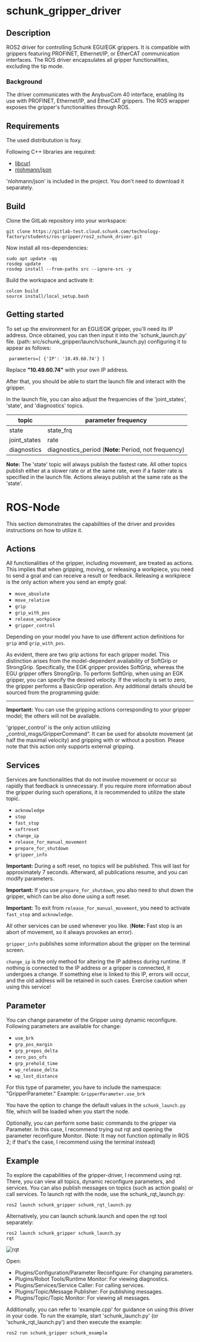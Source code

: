 # schunk_gripper_driver


## Description

ROS2 driver for controlling Schunk EGU/EGK grippers. It is compatible with grippers featuring PROFINET, Ethernet/IP, or EtherCAT communication interfaces. The ROS driver encapsulates all gripper functionalities, excluding the tip mode.

### Background

The driver communicates with the AnybusCom 40 interface, enabling its use with PROFINET, Ethernet/IP, and EtherCAT grippers. The ROS wrapper exposes the gripper's functionalities through ROS.

## Requirements

The used distributution is foxy.

Following C++ libraries are required: 
- [libcurl](https://curl.se/libcurl/)
- [nlohmann/json](https://github.com/nlohmann/json)

'nlohmann/json' is included in the project. You don't need to download it separately.

## Build
Clone the GitLab repository into your workspace:
```
git clone https://gitlab-test.cloud.schunk.com/technology-factory/students/ros-gripper/ros2_schunk_driver.git
```
Now install all ros-dependencies:
```
sudo apt update -qq
rosdep update
rosdep install --from-paths src --ignore-src -y
```
Build the workspace and activate it:
```
colcon build
source install/local_setup.bash
```
## Getting started

To set up the environment for an EGU/EGK gripper, you'll need its IP address. Once obtained, you can then input it into the 'schunk_launch.py' file. (path: src/schunk_gripper/launch/schunk_launch.py) configuring it to appear as follows:
```
 parameters=[ {'IP': '10.49.60.74'} ]
```
Replace **"10.49.60.74"** with your own IP address.

After that, you should be able to start the launch file and interact with the gripper.

In the launch file, you can also adjust the frequencies of the 'joint_states', 'state', and 'diagnostics' topics.

| topic             | parameter frequency                                 |
| ------            | ------                                               |
| state             | state_frq                                            |
| joint_states      | rate                                                 |
| diagnostics       | diagnostics_period (**Note:** Period, not frequency)|

**Note:** The 'state' topic will always publish the fastest rate. All other topics publish either at a slower rate or at the same rate, even if a faster rate is specified in the launch file. Actions always publish at the same rate as the 'state'.

# ROS-Node
This section demonstrates the capabilities of the driver and provides instructions on how to utilize it.

## Actions
All functionalities of the gripper, including movement, are treated as actions. This implies that when gripping, moving, or releasing a workpiece, you need to send a goal and can receive a result or feedback. Releasing a workpiece is the only action where you send an empty goal:

- `move_absolute`
- `move_relative`
- `grip`
- `grip_with_pos`
- `release_workpiece`
- `gripper_control`

Depending on your model you have to use different action definitions for `grip` and `grip_with_pos`.

As evident, there are two grip actions for each gripper model. This distinction arises from the model-dependent availability of SoftGrip or StrongGrip. Specifically, the EGK gripper provides SoftGrip, whereas the EGU gripper offers StrongGrip. To perform SoftGrip, when using an EGK gripper, you can specify the desired velocity. If the velocity is set to zero, the gripper performs a BasicGrip operation. Any additional details should be sourced from the programming guide:

------------------------------------------------

**Important:** You can use the gripping actions corresponding to your gripper model; the others will not be available.

'gripper_control' is the only action utilizing „control_msgs/GripperCommand“. It can be used for absolute movement (at half the maximal velocity) and gripping with or without a position. Please note that this action only supports external gripping.

## Services

Services are functionalities that do not involve movement or occur so rapidly that feedback is unnecessary. If you require more information about the gripper during such operations, it is recommended to utilize the state topic.

- `acknowledge`
- `stop`
- `fast_stop`
- `softreset`
- `change_ip`
- `release_for_manual_movement`
- `prepare_for_shutdown`
- `gripper_info`

**Important:** During a soft reset, no topics will be published. This will last for approximately 7 seconds. Afterward, all publications resume, and you can modify parameters.

**Important:** If you use `prepare_for_shutdown`, you also need to shut down the gripper, which can be also done using a soft reset.

**Important:** To exit from `release_for_manual_movement`, you need to activate `fast_stop` and `acknowledge`.

All other services can be used whenever you like. (**Note:** Fast stop is an abort of movement, so it always provokes an error).

`gripper_info` publishes some information about the gripper on the terminal screen.

`change_ip` is the only method for altering the IP address during runtime. If nothing is connected to the IP address or a gripper is connected, it undergoes a change. If something else is linked to this IP, errors will occur, and the old address will be retained in such cases. Exercise caution when using this service!

## Parameter

You can change parameter of the Gripper using dynamic reconfigure. Following parameters are available for change:

- `use_brk`
- `grp_pos_margin`
- `grp_prepos_delta`
- `zero_pos_ofs`
- `grp_prehold_time`
- `wp_release_delta`
- `wp_lost_distance`

For this type of parameter, you have to include the namespace: "GripperParameter."
Example: `GripperParameter.use_brk`

You have the option to change the default values in the `schunk_launch.py` file, which will be loaded when you start the node.

Optionally, you can perform some basic commands to the gripper via Parameter. In this case, I recommend trying out rqt and opening the parameter reconfigure Monitor. (Note: It may not function optimally in ROS 2; if that's the case, I recommend using the terminal instead)

## Example

To explore the capabilities of the gripper-driver, I recommend using rqt. There, you can view all topics, dynamic reconfigure parameters, and services. You can also publish messages on topics (such as action goals) or call services. To launch rqt with the node, use the schunk_rqt_launch.py:
```
ros2 launch schunk_gripper schunk_rqt_launch.py
```
Alternatively, you can launch schunk.launch and open the rqt tool separately:
```
ros2 launch schunk_gripper schunk_launch.py
rqt
```
![rqt](doc/rqt_interface.png)

Open:
- Plugins/Configuration/Parameter Reconfigure: For changing parameters.
- Plugins/Robot Tools/Runtime Monitor:  For viewing diagnostics.
- Plugins/Services/Service Caller: For calling services.
- Plugins/Topic/Message Publisher: For publishing messages.
- Plugins/Topic/Topic Monitor: For viewing all messages.


Additionally, you can refer to 'example.cpp' for guidance on using this driver in your code. To run the example, start 'schunk_launch.py' (or 'schunk_rqt_launch.py') and then execute the example:
```
ros2 run schunk_gripper schunk_example
```